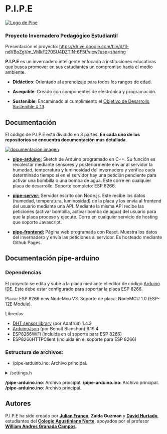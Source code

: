 # P.I.P.E

[![Logo de Pipe](https://raw.githubusercontent.com/santigo171/pipe-frontend/main/src/assets/logo.png "Logo de Pipe")](# "Logo de Pipe")

### Proyecto Invernadero Pedagógico Estudiantil

Presentación el proyecto: https://drive.google.com/file/d/1l-ndVBoZgVm_VMkF270SU4DZTlN-6F5f/view?usp=sharing

**P.I.P.E** es un invernadero inteligente enfocado a instituciones educativas que busca promover en sus estudiantes un compromiso hacia el medio ambiente.

- **Didáctico**: Orientado al aprendizaje para todos los rangos de edad.

- **Asequible**: Creado con componentes de electrónica y programación.

- **Sostenible**: Encaminado al cumplimiento el [Objetivo de Desarrollo Sostenible # 13][objetivo de desarrollo sostenible # 13].

## Documentación

El código de P.I.P.E está dividido en 3 partes. **En cada uno de los repositorios se encuentra documentación más detallada**.

[![documentacion imagen](https://i.ibb.co/TmvpHF7/Screenshot-153.jpg "documentacion imagen")](# "documentacion imagen")

- **[pipe-arduino:][pipe-arduino]** Sketch de Arduino programado en C++. Su función es recolectar mediante sensores y posteriormente enviar al servidor la humedad, temperatura y luminosidad del invernadero y verifica cada determinado tiempo si en el servidor hay una petición pendiente para activar una bombilla o una bomba de agua. Este corre en cualquier placa de desarrollo. Soporte completo: ESP 8266.

- **[pipe-server:][pipe-server]** Servidor escrito con Node.js. Este recibe los datos (humedad, temperatura, luminosidad) de la placa y los envía al frontend del usuario mediante una API. Mediante la misma API recibe las peticiones (activar bombilla, activar bomba de agua) del usuario para que la placa procese y ejecute. Corre en cualquier servicio de hosting que soporte Javascript.

- **[pipe-frontend:][pipe-frontend]** Página web programada con React. Muestra los datos del invernadero y envía las peticiones al servidor. Es hosteado mediante Github Pages.

## Documentación pipe-arduino

### Dependencias

El proyecto se edita y sube a la placa mediante el editor de código [Arduino IDE][arduino ide]. Este debe estar configurado para soportar la placa ESP 8266.

Placa: ESP 8266 new NodeMcu V3.
Soporte de placa: NodeMCU 1.0 (ESP-12E Module).

Librerías:

- [DHT sensor library][dht sensor library] (por Adafruit) 1.4.3
- [ArduinoJson][arduinojson] (por Benoit Blanchon) 6.19.4
- ESP8266WiFi (incluida en el soporte para ESP 8266)
- ESP8266HTTPClient (incluida en el soporte para ESP 8266)

### Estructura de archivos:

- /pipe-arduino.ino: Archivo principal.

<details>
 <summary>/settings.h</summary>
 Archivo con las siguientes variables de entorno:
 - **VERSION**: String (Ej: "1.0.3").
- **FLASH_PIN**: Pin (Ej: D7, D2) con led para debugging.
- **DHT_PIN**: Pin con sensor DHT.
- **DHT_TYPE**: Tipo de sensor DHT (Ej: DHT11, DHT22).
- **PUMP_RELAY_PIN**: Pin con bomba de agua.
- **PUMP_DURATION**: Duración en milisegundos del riego (Ej: 2000).
- **BULB_PIN**: Pin con bombilla.
- **PHOTORESISTOR_PIN**: Pin con fotoresistencia.
- **SOUL_MOISTURE_SENSOR_PIN**: Pin analógico con sensor de humedad del suelo (Ej: A0)
- **BUFFER_SIZE**: Tamaño del buffer de peticiones http (Ej: 174).
- **SERIAL_BAUD_RATE**: Baud rate para debuggear en monitor serial (Ej: 115200).
- **URL**: Url del servidor pipe-server.
- **PORT**: Puerto a acceder en el servidor pipe-server.
- **API_PASSWORD**: Contraseña del servidor pipe-server.
- **WIFI_SSID**
- **WIFI_PASSWORD**
</details>

**/pipe-arduino.ino**: Archivo principal.
**/pipe-arduino.ino**: Archivo principal.
**/pipe-arduino.ino**: Archivo principal.

## Autores

P.I.P.E ha sido creado por **[Julian Franco][julian franco]**, **Zaida Guzman** y **[David Hurtado][david hurtado]**, estudiantes del **[Colegio Agustiniano Norte][colegio agustiniano norte]**, apoyados por el profesor **[William Andres Granada Campos][william andres granada campos]**.

[objetivo de desarrollo sostenible # 13]: https://www.un.org/sustainabledevelopment/es/climate-change-2/ "Objetivo de Desarrollo Sostenible # 13"
[david hurtado]: https://santigo171.github.io/ "David Hurtado"
[william andres granada campos]: https://www.linkedin.com/in/william-andres-granada-campos-b4017116/ "William Andres Granada Campos"
[colegio agustiniano norte]: https://agustinianonorte.edu.co/ "Colegio Agustiniano Norte"
[pipe-arduino]: https://github.com/santigo171/pipe-arduino "pipe-arduino"
[julian franco]: https://www.instagram.com/Julianfranco_07/ "Julian Franco"
[pipe-server]: https://github.com/santigo171/pipe-server "pipe-server"
[pipe-frontend]: https://github.com/santigo171/pipe-frontend "pipe-frontend"
[arduino ide]: https://www.arduino.cc/en/software "Arduino IDE"
[arduinojson]: https://arduinojson.org/?utm_source=meta&utm_medium=library.properties "ArduinoJson"
[dht sensor library]: https://github.com/adafruit/DHT-sensor-library "DHT sensor library"
